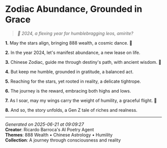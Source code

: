 # Zodiac Abundance, Grounded in Grace

> *🌙 2024, a flexing year for humblebragging leos, amirite?*

**1.** May the stars align, bringing 888 wealth, a cosmic dance. 💫


**2.** In the year 2024, let's manifest abundance, a new lease on life.


**3.** Chinese Zodiac, guide me through destiny's path, with ancient wisdom. 🐉


**4.** But keep me humble, grounded in gratitude, a balanced act.


**5.** Reaching for the stars, yet rooted in reality, a delicate tightrope.


**6.** The journey is the reward, embracing both highs and lows.


**7.** As I soar, may my wings carry the weight of humility, a graceful flight. 🦋


**8.** And so, the story unfolds, a Gen Z tale of riches and realness.



---

*Generated on 2025-06-21 at 09:09:27*  
**Creator**: Ricardo Barroca's AI Poetry Agent  
**Themes**: 888 Wealth • Chinese Astrology • Humility  
**Collection**: A journey through consciousness and reality